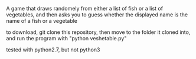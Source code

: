 A game that draws randomely from either a list of fish or a list of
vegetables, and then asks you to guess whether the displayed name is the name of
a fish or a vegetable


to download, git clone this repository, then move to the folder it cloned into,
and run the program with "python veshetable.py"

tested with python2.7, but not python3
